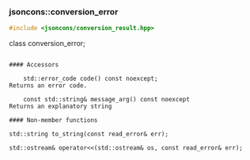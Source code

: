 ### jsoncons::conversion_error

```cpp
#include <jsoncons/conversion_result.hpp>
```

class conversion_error;
```

#### Accessors

    std::error_code code() const noexcept;
Returns an error code.

    const std::string& message_arg() const noexcept
Returns an explanatory string

#### Non-member functions

std::string to_string(const read_error& err);

std::ostream& operator<<(std::ostream& os, const read_error& err);


